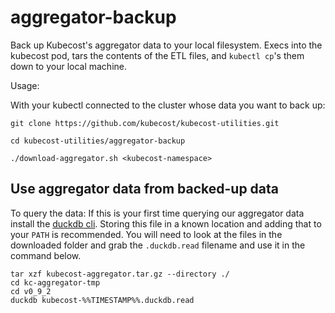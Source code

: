 # aggregator-backup
Back up Kubecost's aggregator data to your local filesystem. Execs into the kubecost pod, tars the contents of the ETL files, and `kubectl cp`'s them down to your local machine.

Usage: 

With your kubectl connected to the cluster whose data you want to back up:

```
git clone https://github.com/kubecost/kubecost-utilities.git

cd kubecost-utilities/aggregator-backup

./download-aggregator.sh <kubecost-namespace>
```

## Use aggregator data from backed-up data

To query the data:
If this is your first time querying our aggregator data install the [duckdb cli](https://duckdb.org/docs/installation/?version=latest&environment=cli&installer=binary&platform=linux).
Storing this file in a known location and adding that to your `PATH` is recommended.
You will need to look at the files in the downloaded folder and grab the `.duckdb.read` filename and use it in the command below.
```
tar xzf kubecost-aggregator.tar.gz --directory ./
cd kc-aggregator-tmp
cd v0_9_2
duckdb kubecost-%%TIMESTAMP%%.duckdb.read
```
